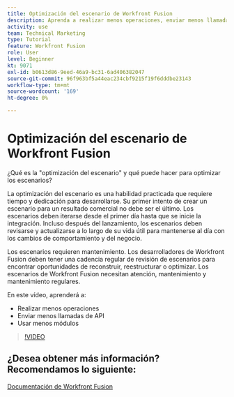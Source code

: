 ```yaml
---
title: Optimización del escenario de Workfront Fusion
description: Aprenda a realizar menos operaciones, enviar menos llamadas a la API y utilizar menos módulos, todo en [!DNL Adobe Workfront Fusion].
activity: use
team: Technical Marketing
type: Tutorial
feature: Workfront Fusion
role: User
level: Beginner
kt: 9071
exl-id: b0613d86-9eed-46a9-bc31-6ad406382047
source-git-commit: 96f963bf5a44eac234cbf9215f19f6dddbe23143
workflow-type: tm+mt
source-wordcount: '169'
ht-degree: 0%

---
```


# Optimización del escenario de Workfront Fusion

¿Qué es la &quot;optimización del escenario&quot; y qué puede hacer para optimizar los escenarios?

La optimización del escenario es una habilidad practicada que requiere tiempo y dedicación para desarrollarse. Su primer intento de crear un escenario para un resultado comercial no debe ser el último. Los escenarios deben iterarse desde el primer día hasta que se inicie la integración. Incluso después del lanzamiento, los escenarios deben revisarse y actualizarse a lo largo de su vida útil para mantenerse al día con los cambios de comportamiento y del negocio.

Los escenarios requieren mantenimiento. Los desarrolladores de Workfront Fusion deben tener una cadencia regular de revisión de escenarios para encontrar oportunidades de reconstruir, reestructurar o optimizar. Los escenarios de Workfront Fusion necesitan atención, mantenimiento y mantenimiento regulares.

En este vídeo, aprenderá a:

* Realizar menos operaciones
* Enviar menos llamadas de API
* Usar menos módulos

>[!VIDEO](https://video.tv.adobe.com/v/335313/?quality=12)

## ¿Desea obtener más información? Recomendamos lo siguiente:

[Documentación de Workfront Fusion](https://experienceleague.adobe.com/docs/workfront/using/adobe-workfront-fusion/workfront-fusion-2.html?lang=en)
